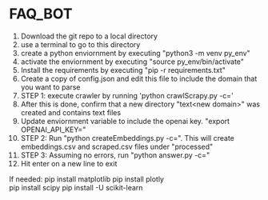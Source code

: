 # FAQ_BOT

1. Download the git repo to a local directory
2. use a terminal to go to this directory
3. create a python enviornment by executing "python3 -m venv py_env"
4. activate the enviornment by executing "source py_env/bin/activate"
5. Install the requirements by executing "pip -r requirements.txt"
6. Create a copy of config.json and edit this file to include the domain that you want to parse
7. STEP 1: execute crawler by running 'python crawlScrapy.py -c=<new config file>'
8. After this is done, confirm that a new directory "text\<new domain>" was created and contains text files
9. Update enviornment variable to include the openai key. "export OPENAI_API_KEY=<value>"
10. STEP 2: Run "python createEmbeddings.py -c=<new config file>". This will create embeddings.csv and scraped.csv files under "processed"
11. STEP 3: Assuming no errors, run "python answer.py -c=<new config file>"
12. Hit enter on a new line to exit

If needed:
pip install matplotlib 
pip install plotly  
pip install scipy
pip install -U scikit-learn
 